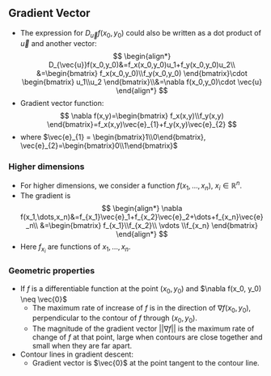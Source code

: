 ## Gradient Vector
- The expression for $D_{\vec{u}}f(x_0,y_0)$ could also be written as a dot product of $\vec{u}$ and another vector:
$$
\begin{align*}
D_{\vec{u}}f(x_0,y_0)&=f_x(x_0,y_0)u_1+f_y(x_0,y_0)u_2\\
&=\begin{bmatrix}
f_x(x_0,y_0)\\f_y(x_0,y_0)
\end{bmatrix}\cdot \begin{bmatrix}
u_1\\u_2
\end{bmatrix}\\&=\nabla f(x_0,y_0)\cdot \vec{u}
\end{align*}
$$
- Gradient vector function: 
$$
\nabla f(x,y)=\begin{bmatrix}
f_x(x,y)\\f_y(x,y)
\end{bmatrix}=f_x(x,y)\vec{e}_{1}+f_y(x,y)\vec{e}_{2}
$$
- where $\vec{e}_{1} = \begin{bmatrix}1\\0\end{bmatrix}, \vec{e}_{2}=\begin{bmatrix}0\\1\end{bmatrix}$
### Higher dimensions
- For higher dimensions, we consider a function $f(x_1,\dots,x_n)$, $x_i\in\mathbb{R}^n$.
- The gradient is
$$
\begin{align*}
\nabla f(x_1,\dots,x_n)&=f_{x_1}\vec{e}_1+f_{x_2}\vec{e}_2+\dots+f_{x_n}\vec{e}_n\\
&=\begin{bmatrix}
f_{x_1}\\f_{x_2}\\ \vdots \\f_{x_n}
\end{bmatrix}
\end{align*}
$$
- Here $f_{x_{i}}$ are functions of $x_{1},\dots,x_n$.
### Geometric properties
- If $f$ is a differentiable function at the point $(x_0, y_0)$ and $\nabla f(x_0, y_0) \neq \vec{0}$
    - The maximum rate of increase of $f$ is in the direction of $\nabla f(x_0, y_0)$, perpendicular to the contour of $f$ through $(x_0, y_0)$.
    - The magnitude of the gradient vector $||\nabla f||$ is the maximum rate of change of $f$ at that point, large when contours are close together and small when they are far apart.
- Contour lines in gradient descent:
    - Gradient vector is $\vec{0}$ at the point tangent to the contour line.